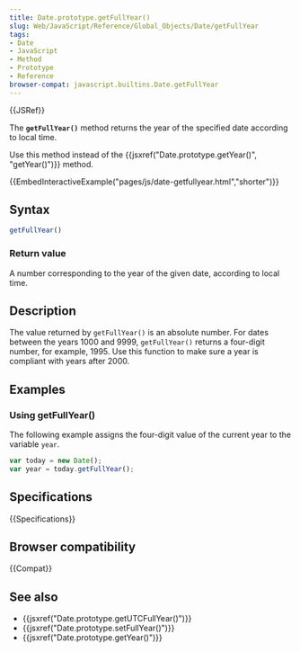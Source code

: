 ```yaml
---
title: Date.prototype.getFullYear()
slug: Web/JavaScript/Reference/Global_Objects/Date/getFullYear
tags:
- Date
- JavaScript
- Method
- Prototype
- Reference
browser-compat: javascript.builtins.Date.getFullYear
---
```

{{JSRef}}

The **`getFullYear()`** method returns the year of the specified date according
to local time.

Use this method instead of the
{{jsxref("Date.prototype.getYear()", "getYear()")}} method.

{{EmbedInteractiveExample("pages/js/date-getfullyear.html","shorter")}}

## Syntax

```js
getFullYear()
```

### Return value

A number corresponding to the year of the given date, according to local time.

## Description

The value returned by `getFullYear()` is an absolute number. For dates between
the years 1000 and 9999, `getFullYear()` returns a four-digit number, for
example, 1995. Use this function to make sure a year is compliant with years
after 2000.

## Examples

### Using getFullYear()

The following example assigns the four-digit value of the current year to the
variable `year`.

```js
var today = new Date();
var year = today.getFullYear();
```

## Specifications

{{Specifications}}

## Browser compatibility

{{Compat}}

## See also

*   {{jsxref("Date.prototype.getUTCFullYear()")}}
*   {{jsxref("Date.prototype.setFullYear()")}}
*   {{jsxref("Date.prototype.getYear()")}}
